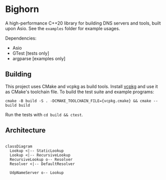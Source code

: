 # Bighorn

A high-performance C++20 library for building DNS servers and tools, built upon Asio. See the `examples` folder for
example usages.

Dependencies:

* Asio
* GTest \[tests only]
* argparse \[examples only]

## Building

This project uses CMake and vcpkg as build tools. Install  [vcpkg](https://github.com/microsoft/vcpkg) and use it as
CMake's toolchain file. To build the test suite and example programs:

```
cmake -B build -S . -DCMAKE_TOOLCHAIN_FILE={vcpkg.cmake} && cmake --build build
```

Run the tests with `cd build && ctest`.

## Architecture

```mermaid

classDiagram
  Lookup <|-- StaticLookup
  Lookup <|-- RecursiveLookup
  RecursiveLookup o-- Resolver
  Resolver <|-- DefaultResolver

  UdpNameServer o-- Lookup
```
